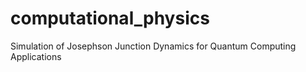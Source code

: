 # computational_physics
Simulation of Josephson Junction Dynamics for Quantum Computing Applications
